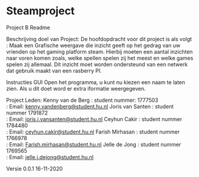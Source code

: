 # Steamproject


Project B 
Readme

Beschrijving doel van Project:
De hoofdopdracht voor dit project is als volgt : Maak een Grafische weergave die inzicht geeft op het gedrag van uw vrienden op het gaming platform steam. Hierbij moeten een aantal inzichten naar voren komen zoals, welke spellen spelen zij het meest en welke games spelen zij allemaal. Dit inzicht moet worden ondersteund van een netwerk dat gebruik maakt van een rasberry PI.

Instructies GUI
Open het programma, u kunt nu kiezen een naam te laten zien. Als u dit doet word er extra iformatie weergegeven.

Project Leden:
Kenny van de Berg :	 student nummer: 1777503  	
: Email: kenny.vandenberg@student.hu.nl
Joris van Santen      :	 student nummer  1791872 	
: Email: joris.j.vansanten@student.hu.nl 
Ceyhun Cakir 	       :	 student nummer  1784480 	
: Email: ceyhun.cakir@student.hu.nl
Farish Mirhasan       :	 student nummer  1766978 	
: Email: Farish.mirhasan@student.hu.nl 
Jelle de Jong             :	 student nummer  1769565 	
: Email: jelle.j.dejong@student.hu.nl 


Versie 0.0.1
16-11-2020

